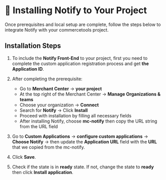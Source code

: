 # 🚀 Installing Notify to Your Project

Once prerequisites and local setup are complete, follow the steps below to integrate Notify with your commercetools project.

## Installation Steps

1. To include the **Notify Front-End** to your project, first you need to complete the custom application registration process and get **the Application ID**.

2. After completing the prerequisite:
   - Go to **Merchant Center** → **your project** 
   - At the top right of the Merchant Center → **Manage Organizations & teams** 
   - Choose your organization → **Connect** 
   - Search for **Notify** → Click **Install** 
   - Proceed with installation by filling all necessary fields
   - After installing Notify, choose **mc-notify** then copy the URL string from the URL field

3. Go to **Custom Applications** → **configure custom applications** → **Choose Notify** → then update the **Application URL** field with the **URL** that we copied from the mc-notify.

4. Click **Save**.

5. Check if the state is in **ready** state. If not, change the state to **ready** then click **Install application**.
